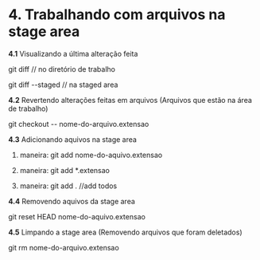 # 4. Trabalhando com arquivos na stage area

**4.1** Visualizando a última alteração feita

git diff // no diretório de trabalho 

git diff --staged // na staged area 

**4.2** Revertendo alterações feitas em arquivos (Arquivos que estão na área de trabalho)

git checkout -- nome-do-arquivo.extensao


**4.3** Adicionando aquivos na stage area

1. maneira: git add nome-do-aquivo.extensao 

2. maneira: git add *.extensao

3. maneira: git add . //add todos

**4.4** Removendo aquivos da stage area

git reset HEAD nome-do-aquivo.extensao

**4.5** Limpando a stage area (Removendo arquivos que foram deletados)

git rm nome-do-arquivo.extensao
